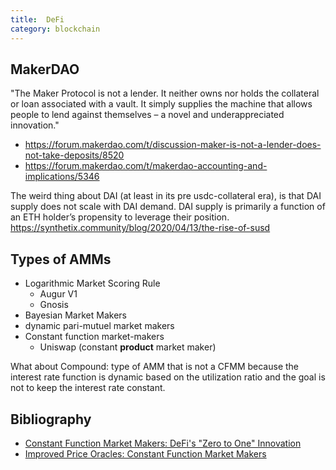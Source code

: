 ```yaml
---
title:  DeFi
category: blockchain
---
```


## MakerDAO
"The Maker Protocol is not a lender. It neither owns nor holds the collateral or loan associated with a vault. It simply supplies the machine that allows people to lend against themselves – a novel and underappreciated innovation."
- https://forum.makerdao.com/t/discussion-maker-is-not-a-lender-does-not-take-deposits/8520
- https://forum.makerdao.com/t/makerdao-accounting-and-implications/5346 

The weird thing about DAI (at least in its pre usdc-collateral era), is that DAI supply does not scale with DAI demand. DAI supply is primarily a function of an ETH holder’s propensity to leverage their position.
https://synthetix.community/blog/2020/04/13/the-rise-of-susd 

## Types of AMMs
- Logarithmic Market Scoring Rule
    - Augur V1
    - Gnosis
- Bayesian Market Makers
- dynamic pari-mutuel market makers
- Constant function market-makers
    - Uniswap (constant **product** market maker)

What about Compound: type of AMM that is not a CFMM because the interest rate function is dynamic based on the utilization ratio and the goal is not to keep the interest rate constant.


## Bibliography
- [Constant Function Market Makers: DeFi's "Zero to One" Innovation](https://medium.com/bollinger-investment-group/constant-function-market-makers-defis-zero-to-one-innovation-968f77022159)
- [Improved Price Oracles: Constant Function Market Makers](https://web.stanford.edu/~guillean/papers/constant_function_amms.pdf)